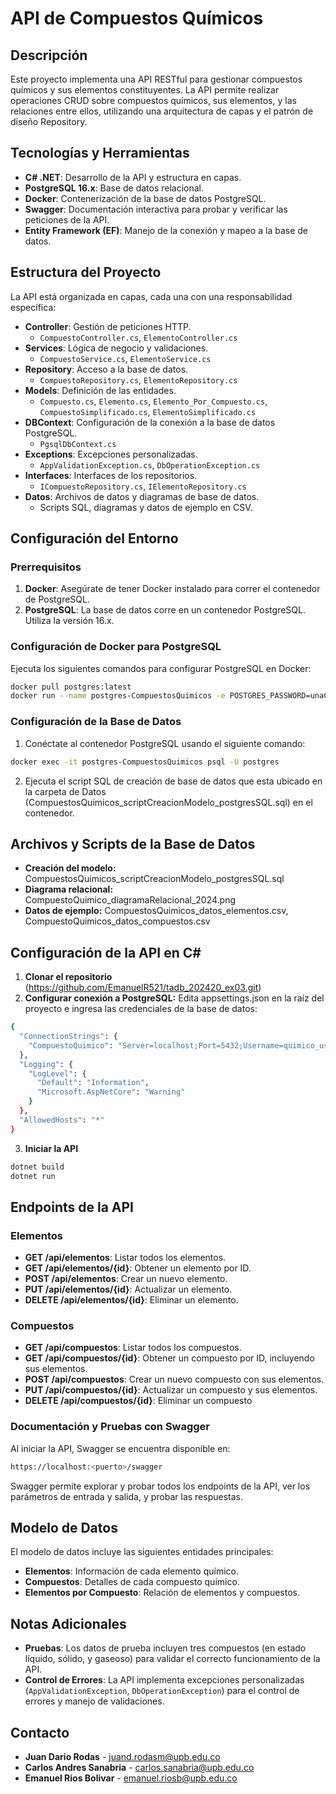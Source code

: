 # API de Compuestos Químicos

## Descripción
Este proyecto implementa una API RESTful para gestionar compuestos químicos y sus elementos constituyentes. La API permite realizar operaciones CRUD sobre compuestos químicos, sus elementos, y las relaciones entre ellos, utilizando una arquitectura de capas y el patrón de diseño Repository.

## Tecnologías y Herramientas
- **C# .NET**: Desarrollo de la API y estructura en capas.
- **PostgreSQL 16.x**: Base de datos relacional.
- **Docker**: Contenerización de la base de datos PostgreSQL.
- **Swagger**: Documentación interactiva para probar y verificar las peticiones de la API.
- **Entity Framework (EF)**: Manejo de la conexión y mapeo a la base de datos.

## Estructura del Proyecto
La API está organizada en capas, cada una con una responsabilidad específica:

- **Controller**: Gestión de peticiones HTTP.
  - `CompuestoController.cs`, `ElementoController.cs`
- **Services**: Lógica de negocio y validaciones.
  - `CompuestoService.cs`, `ElementoService.cs`
- **Repository**: Acceso a la base de datos.
  - `CompuestoRepository.cs`, `ElementoRepository.cs`
- **Models**: Definición de las entidades.
  - `Compuesto.cs`, `Elemento.cs`, `Elemento_Por_Compuesto.cs`, `CompuestoSimplificado.cs`, `ElementoSimplificado.cs`
- **DBContext**: Configuración de la conexión a la base de datos PostgreSQL.
  - `PgsqlDbContext.cs`
- **Exceptions**: Excepciones personalizadas.
  - `AppValidationException.cs`, `DbOperationException.cs`
- **Interfaces**: Interfaces de los repositorios.
  - `ICompuestoRepository.cs`, `IElementoRepository.cs`
- **Datos**: Archivos de datos y diagramas de base de datos.
  - Scripts SQL, diagramas y datos de ejemplo en CSV.

## Configuración del Entorno

### Prerrequisitos
1. **Docker**: Asegúrate de tener Docker instalado para correr el contenedor de PostgreSQL.
2. **PostgreSQL**: La base de datos corre en un contenedor PostgreSQL. Utiliza la versión 16.x.


### Configuración de Docker para PostgreSQL
Ejecuta los siguientes comandos para configurar PostgreSQL en Docker:

```bash
docker pull postgres:latest
docker run --name postgres-CompuestosQuimicos -e POSTGRES_PASSWORD=unaClav3 -d -p 5432:5432 postgres:latest
```

### Configuración de la Base de Datos
1. Conéctate al contenedor PostgreSQL usando el siguiente comando:

```bash
docker exec -it postgres-CompuestosQuimicos psql -U postgres
```

2. Ejecuta el script SQL de creación de base de datos que esta ubicado en la carpeta de Datos (CompuestosQuimicos_scriptCreacionModelo_postgresSQL.sql) en el contenedor.

## Archivos y Scripts de la Base de Datos
- **Creación del modelo:** CompuestosQuimicos_scriptCreacionModelo_postgresSQL.sql
- **Diagrama relacional:** CompuestoQuimico_diagramaRelacional_2024.png
- **Datos de ejemplo:** CompuestosQuimicos_datos_elementos.csv, CompuestoQuimicos_datos_compuestos.csv

## Configuración de la API en C#

1. **Clonar el repositorio** (https://github.com/EmanuelR521/tadb_202420_ex03.git)
2. **Configurar conexión a PostgreSQL:** Edita appsettings.json en la raíz del proyecto e ingresa las credenciales de la base de datos:

```bash
{
  "ConnectionStrings": {
    "CompuestoQuimico": "Server=localhost;Port=5432;Username=quimico_usr;Password=unaClav3;Database=compuestosquimicos_db"
  },
  "Logging": {
    "LogLevel": {
      "Default": "Information",
      "Microsoft.AspNetCore": "Warning"
    }
  },
  "AllowedHosts": "*"
}
```
3. **Iniciar la API**
```bash
dotnet build
dotnet run
```

## Endpoints de la API

### Elementos
- **GET /api/elementos**: Listar todos los elementos.
- **GET /api/elementos/{id}**: Obtener un elemento por ID.
- **POST /api/elementos**: Crear un nuevo elemento.
- **PUT /api/elementos/{id}**: Actualizar un elemento.
- **DELETE /api/elementos/{id}**: Eliminar un elemento.

### Compuestos
- **GET /api/compuestos**: Listar todos los compuestos.
- **GET /api/compuestos/{id}**: Obtener un compuesto por ID, incluyendo sus elementos.
- **POST /api/compuestos**: Crear un nuevo compuesto con sus elementos.
- **PUT /api/compuestos/{id}**: Actualizar un compuesto y sus elementos.
- **DELETE /api/compuestos/{id}**: Eliminar un compuesto

### Documentación y Pruebas con Swagger
Al iniciar la API, Swagger se encuentra disponible en:
```bash
https://localhost:<puerto>/swagger
```
Swagger permite explorar y probar todos los endpoints de la API, ver los parámetros de entrada y salida, y probar las respuestas.

## Modelo de Datos
El modelo de datos incluye las siguientes entidades principales:

- **Elementos**: Información de cada elemento químico.
- **Compuestos**: Detalles de cada compuesto químico.
- **Elementos por Compuesto**: Relación de elementos y compuestos.

## Notas Adicionales
- **Pruebas**: Los datos de prueba incluyen tres compuestos (en estado líquido, sólido, y gaseoso) para validar el correcto funcionamiento de la API.
- **Control de Errores**: La API implementa excepciones personalizadas (`AppValidationException`, `DbOperationException`) para el control de errores y manejo de validaciones.

## Contacto
- **Juan Dario Rodas** - [juand.rodasm@upb.edu.co](mailto:juand.rodasm@upb.edu.co)
- **Carlos Andres Sanabria** - [carlos.sanabria@upb.edu.co](mailto:carlos.sanabria@upb.edu.co)
- **Emanuel Rios Bolivar** - [emanuel.riosb@upb.edu.co](mailto:emanuel.riosb@upb.edu.co)





